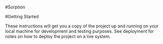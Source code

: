 #Sorption

#Getting Started

These instructions will get you a copy of the project up and running on your local machine for development and testing purposes. See deployment for notes on how to deploy the project on a live system.
